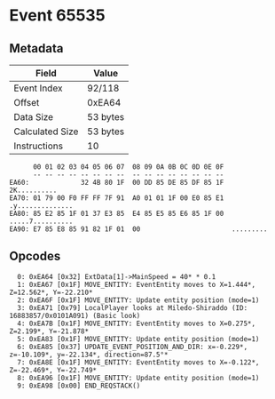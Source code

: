 # Event 65535

## Metadata

| Field           | Value    |
|-----------------|----------|
| Event Index     | 92/118   |
| Offset          | 0xEA64   |
| Data Size       | 53 bytes |
| Calculated Size | 53 bytes |
| Instructions    | 10       |

```
      00 01 02 03 04 05 06 07  08 09 0A 0B 0C 0D 0E 0F
      -- -- -- -- -- -- -- --  -- -- -- -- -- -- -- --
EA60:             32 4B 80 1F  00 DD 85 DE 85 DF 85 1F      2K..........
EA70: 01 79 00 F0 FF FF 7F 91  A0 01 01 1F 00 E0 85 E1  .y..............
EA80: 85 E2 85 1F 01 37 E3 85  E4 85 E5 85 E6 85 1F 00  .....7..........
EA90: E7 85 E8 85 91 82 1F 01  00                       .........       
```

## Opcodes

```
  0: 0xEA64 [0x32] ExtData[1]->MainSpeed = 40* * 0.1
  1: 0xEA67 [0x1F] MOVE_ENTITY: EventEntity moves to X=1.444*, Z=12.562*, Y=-22.210*
  2: 0xEA6F [0x1F] MOVE_ENTITY: Update entity position (mode=1)
  3: 0xEA71 [0x79] LocalPlayer looks at Miledo-Shiraddo (ID: 16883857/0x0101A091) (Basic look)
  4: 0xEA7B [0x1F] MOVE_ENTITY: EventEntity moves to X=0.275*, Z=2.199*, Y=-21.878*
  5: 0xEA83 [0x1F] MOVE_ENTITY: Update entity position (mode=1)
  6: 0xEA85 [0x37] UPDATE_EVENT_POSITION_AND_DIR: x=-0.229*, z=-10.109*, y=-22.134*, direction=87.5°*
  7: 0xEA8E [0x1F] MOVE_ENTITY: EventEntity moves to X=-0.122*, Z=-22.469*, Y=-22.749*
  8: 0xEA96 [0x1F] MOVE_ENTITY: Update entity position (mode=1)
  9: 0xEA98 [0x00] END_REQSTACK()
```

